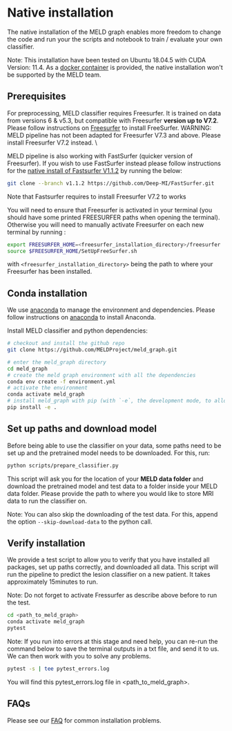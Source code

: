 # Native installation 

The native installation of the MELD graph enables more freedom to change the code and run your the scripts and notebook to train / evaluate your own classifier. 

Note: This installation have been tested on Ubuntu 18.04.5 with CUDA Version: 11.4. As a [docker container](https://meld-graph.readthedocs.io/en/latest/docs/install_docker.html) is provided, the native installation won't be supported by the MELD team. 

## Prerequisites
For preprocessing, MELD classifier requires Freesurfer. It is trained on data from versions 6 & v5.3, but compatible with Freesurfer **version up to V7.2**. Please follow instructions on [Freesurfer](https://surfer.nmr.mgh.harvard.edu/fswiki/DownloadAndInstall) to install FreeSurfer. WARNING: MELD pipeline has not been adapted for Freesurfer V7.3 and above. Please install Freesurfer V7.2 instead. \

MELD pipeline is also working with FastSurfer (quicker version of Freesurfer). If you wish to use FastSurfer instead please follow instructions for the [native install of Fastsurfer V1.1.2](https://github.com/Deep-MI/FastSurfer.git) by running the below:
```bash
git clone --branch v1.1.2 https://github.com/Deep-MI/FastSurfer.git
```
Note that Fastsurfer requires to install Freesurfer V7.2 to works 

You will need to ensure that Freesurfer is activated in your terminal (you should have some printed FREESURFER paths when opening the terminal). Otherwise you will need to manually activate Freesurfer on each new terminal by running : 
```bash
export FREESURFER_HOME=<freesurfer_installation_directory>/freesurfer
source $FREESURFER_HOME/SetUpFreeSurfer.sh
```
with `<freesurfer_installation_directory>` being the path to where your Freesurfer has been installed.

## Conda installation
We use [anaconda](https://docs.anaconda.com/anaconda/install/mac-os/) to manage the environment and dependencies. Please follow instructions on [anaconda](https://docs.anaconda.com/anaconda/install/mac-os/) to install Anaconda.

Install MELD classifier and python dependencies:
```bash
# checkout and install the github repo 
git clone https://github.com/MELDProject/meld_graph.git 

# enter the meld_graph directory
cd meld_graph
# create the meld graph environment with all the dependencies 
conda env create -f environment.yml
# activate the environment
conda activate meld_graph
# install meld_graph with pip (with `-e`, the development mode, to allow changes in the code to be immediately visible in the installation)
pip install -e .
```

## Set up paths and download model
Before being able to use the classifier on your data, some paths need to be set up and the pretrained model needs to be downloaded. For this, run:
```bash
python scripts/prepare_classifier.py
```

This script will ask you for the location of your **MELD data folder** and download the pretrained model and test data to a folder inside your MELD data folder. Please provide the path to where you would like to store MRI data to run the classifier on.


Note: You can also skip the downloading of the test data. For this, append the option `--skip-download-data` to the python call.

## Verify installation
We provide a test script to allow you to verify that you have installed all packages, set up paths correctly, and downloaded all data. This script will run the pipeline to predict the lesion classifier on a new patient. It takes approximately 15minutes to run.

Note: Do not forget to activate Fressurfer as describe above before to run the test.

```bash
cd <path_to_meld_graph>
conda activate meld_graph
pytest
```
Note: If you run into errors at this stage and need help, you can re-run the command below to save the terminal outputs in a txt file, and send it to us. We can then work with you to solve any problems.
  ```bash
  pytest -s | tee pytest_errors.log
  ```
  You will find this pytest_errors.log file in <path_to_meld_graph>. 

## FAQs
Please see our [FAQ](https://meld-graph.readthedocs.io/en/latest/docs/FAQs.html) for common installation problems.


